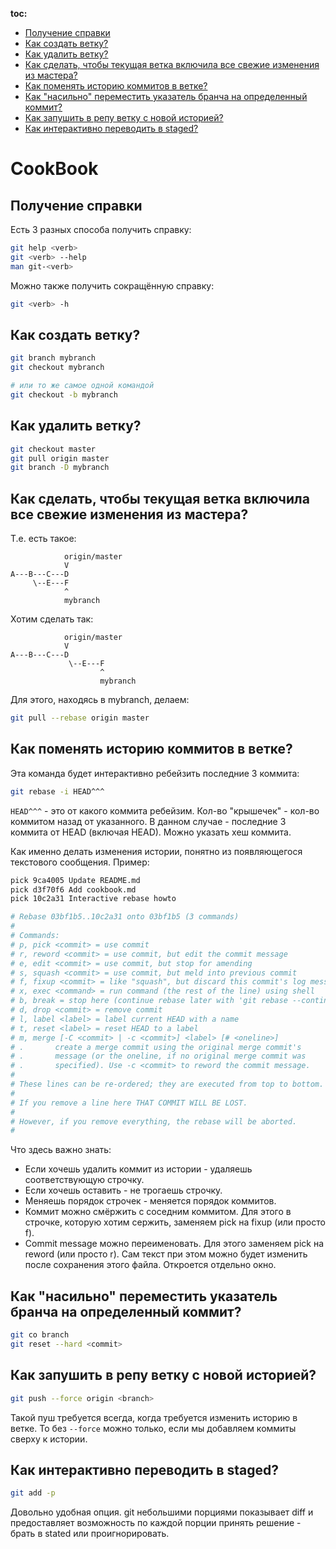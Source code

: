 **toc:**
  * [Получение справки](#получение-справки)
  * [Как создать ветку?](#как-создать-ветку)
  * [Как удалить ветку?](#как-удалить-ветку)
  * [Как сделать, чтобы текущая ветка включила все свежие изменения из мастера?](#как-сделать-чтобы-текущая-ветка-включила-все-свежие-изменения-из-мастера)
  * [Как поменять историю коммитов в ветке?](#как-поменять-историю-коммитов-в-ветке)
  * [Как "насильно" переместить указатель бранча на определенный коммит?](#как-насильно-переместить-указатель-бранча-на-определенный-коммит)
  * [Как запушить в репу ветку с новой историей?](#как-запушить-в-репу-ветку-с-новой-историей)
  * [Как интерактивно переводить в staged?](#как-интерактивно-переводить-в-staged)


# CookBook

## Получение справки
Есть 3 разных способа получить справку:
```bash
git help <verb>
git <verb> --help
man git-<verb>
```

Можно также получить сокращённую справку:
```bash
git <verb> -h
```


## Как создать ветку?
```bash
git branch mybranch
git checkout mybranch

# или то же самое одной командой
git checkout -b mybranch
```


## Как удалить ветку?
```bash
git checkout master
git pull origin master
git branch -D mybranch
```


## Как сделать, чтобы текущая ветка включила все свежие изменения из мастера?
Т.е. есть такое:
```
            origin/master
            V
A---B---C---D
     \--E---F
            ^
            mybranch
```
Хотим сделать так:
```
            origin/master
            V
A---B---C---D
             \--E---F
                    ^
                    mybranch
```
Для этого, находясь в mybranch,  делаем:
```bash
git pull --rebase origin master
```


## Как поменять историю коммитов в ветке?
Эта команда будет интерактивно ребейзить последние 3 коммита:
```bash
git rebase -i HEAD^^^
```

```HEAD^^^``` - это от какого коммита ребейзим. Кол-во "крышечек" - кол-во коммитом назад от указанного. В данном случае - последние 3 коммита от HEAD (включая HEAD). Можно указать хеш коммита.

Как именно делать изменения истории, понятно из появляющегося текстового сообщения. Пример:
```bash
pick 9ca4005 Update README.md
pick d3f70f6 Add cookbook.md
pick 10c2a31 Interactive rebase howto

# Rebase 03bf1b5..10c2a31 onto 03bf1b5 (3 commands)
#
# Commands:
# p, pick <commit> = use commit
# r, reword <commit> = use commit, but edit the commit message
# e, edit <commit> = use commit, but stop for amending
# s, squash <commit> = use commit, but meld into previous commit
# f, fixup <commit> = like "squash", but discard this commit's log message
# x, exec <command> = run command (the rest of the line) using shell
# b, break = stop here (continue rebase later with 'git rebase --continue')
# d, drop <commit> = remove commit
# l, label <label> = label current HEAD with a name
# t, reset <label> = reset HEAD to a label
# m, merge [-C <commit> | -c <commit>] <label> [# <oneline>]
# .       create a merge commit using the original merge commit's
# .       message (or the oneline, if no original merge commit was
# .       specified). Use -c <commit> to reword the commit message.
#
# These lines can be re-ordered; they are executed from top to bottom.
#
# If you remove a line here THAT COMMIT WILL BE LOST.
#
# However, if you remove everything, the rebase will be aborted.
#
```

Что здесь важно знать:
  * Если хочешь удалить коммит из истории - удаляешь соответствующую строчку.
  * Если хочешь оставить - не трогаешь строчку.
  * Меняешь порядок строчек - меняется порядок коммитов.
  * Коммит можно смёржить с соседним коммитом. Для этого в строчке, которую хотим сержить, заменяем pick на fixup (или просто f).
  * Commit message можно переименовать. Для этого заменяем pick на reword (или просто r). Сам текст при этом можно будет изменить после сохранения этого файла. Откроется отдельно окно.


## Как "насильно" переместить указатель бранча на определенный коммит?
```bash
git co branch
git reset --hard <commit>
```


## Как запушить в репу ветку с новой историей?
```bash
git push --force origin <branch>
```

Такой пуш требуется всегда, когда требуется изменить историю в ветке. То без ```--force``` можно только, если мы добавляем коммиты сверху к истории.

## Как интерактивно переводить в staged?
```bash
git add -p
```

Довольно удобная опция. git небольшими порциями показывает diff и предоставляет возможность по каждой порции принять решение - брать в stated или проигнорировать.
